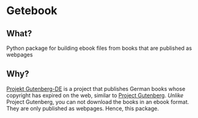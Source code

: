 Getebook
========

What?
-----
Python package for building ebook files from books that are published as
webpages

Why?
----
[Projekt Gutenberg-DE](http://gutenberg.spiegel.de) is a project that publishes
German books whose copyright has expired on the web, similar to
[Project Gutenberg](https://www.gutenberg.org). *Unlike* Project Gutenberg, you
can not download the books in an ebook format. They are only published as
webpages. Hence, this package.
